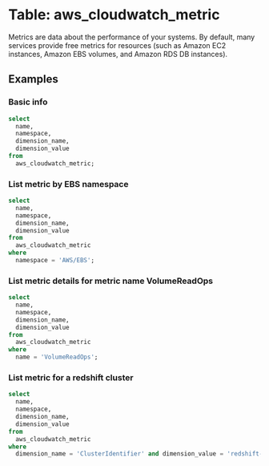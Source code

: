 # Table: aws_cloudwatch_metric

Metrics are data about the performance of your systems. By default, many services provide free metrics for resources (such as Amazon EC2 instances, Amazon EBS volumes, and Amazon RDS DB instances).

## Examples

### Basic info

```sql
select
  name,
  namespace,
  dimension_name,
  dimension_value
from
  aws_cloudwatch_metric;
```

### List metric by EBS namespace

```sql
select
  name,
  namespace,
  dimension_name,
  dimension_value
from
  aws_cloudwatch_metric
where
  namespace = 'AWS/EBS';
```

### List metric details for metric name VolumeReadOps

```sql
select
  name,
  namespace,
  dimension_name,
  dimension_value
from
  aws_cloudwatch_metric
where
  name = 'VolumeReadOps';
```

### List metric for a redshift cluster

```sql
select
  name,
  namespace,
  dimension_name,
  dimension_value
from
  aws_cloudwatch_metric
where
  dimension_name = 'ClusterIdentifier' and dimension_value = 'redshift-cluster-1';
```